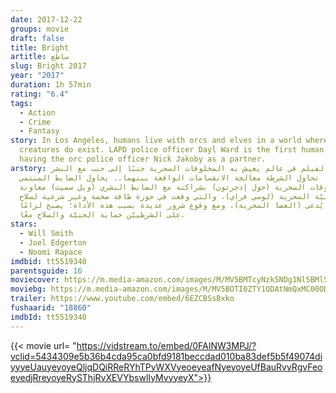 ```yaml
---
date: 2017-12-22
groups: movie
draft: false
title: Bright
artitle: ساطع
slug: Bright 2017
year: "2017"
duration: 1h 57min
rating: "6.4"
tags:
  - Action
  - Crime
  - Fantasy
story: In Los Angeles, humans live with orcs and elves in a world where fantasy
  creatures do exist. LAPD police officer Dayl Ward is the first human cop
  having the orc police officer Nick Jakoby as a partner.
arstory: يدور الفيلم في عالم يعيش به المخلوقات السحرية جنبًا إلى جنب مع البشر
  بينما تحاول الشرطة معالجة الانقسامات الواقعة بينهما.. يحاول الضابط المنتمي
  للمخلوقات السحرية (جول إدجرتون) بشراكته مع الضابط البشري (ويل سميث) معاونة
  الجنيّة السحرية (لوسي فراي)، والتي وقعت في حوزة طاقة ضخمة وغير شرعية لسلاح
  سحري يُدعى (العصا السحرية)، ومع وقوع شرور عديدة بسبب هذه الأداة؛ يصبح لزامًا
  على الشرطييّن حماية الجنيّة والسلاح معًا.
stars:
  - Will Smith
  - Joel Edgerton
  - Noomi Rapace
imdbid: tt5519340
parentsguide: 16
moviecover: https://m.media-amazon.com/images/M/MV5BMTcyNzk5NDg1Nl5BMl5BanBnXkFtZTgwNTM5MDQxNDM@._V1_UX182_CR0,0,182,268_AL_.jpg
moviebg: https://m.media-amazon.com/images/M/MV5BOTI0ZTY1ODAtNmQxMC00ODZmLThmNGMtYTgyYzYwNDMyZWNkXkEyXkFqcGdeQXVyMzgzMjU4NjM@._V1_SY1000_CR0,0,1500,1000_AL_.jpg
trailer: https://www.youtube.com/embed/6EZCBSsBxko
fushaarid: "18860"
imdbId: tt5519340
---
```


{{< movie url= "https://vidstream.to/embed/0FAINW3MPJ/?vclid=5434309e5b36b4cda95ca0bfd9181beccdad010ba83def5b5f49074diyyyeUauyeyoyeQljqDQiRReRYhTPyWXVyeoeyeafNyeyoyeUfBauRvyRgvFeoeyedjRreyoyeRySThjRvXEVYbswlIyMvyyeyX">}}
